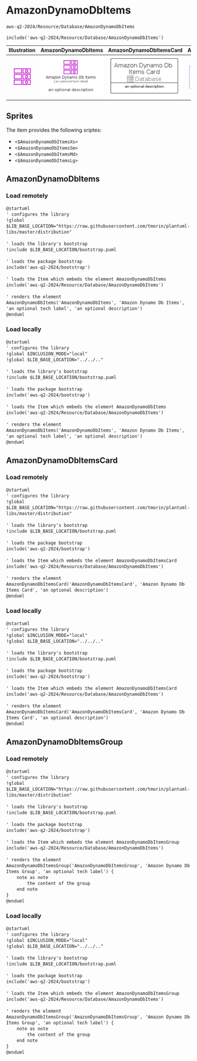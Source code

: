 # AmazonDynamoDbItems


```text
aws-q2-2024/Resource/Database/AmazonDynamoDbItems
```

```text
include('aws-q2-2024/Resource/Database/AmazonDynamoDbItems')
```



| Illustration | AmazonDynamoDbItems | AmazonDynamoDbItemsCard | AmazonDynamoDbItemsGroup |
| :---: | :---: | :---: | :---: |
| ![illustration for Illustration](../../../aws-q2-2024/Resource/Database/AmazonDynamoDbItems.png) | ![illustration for AmazonDynamoDbItems](../../../aws-q2-2024/Resource/Database/AmazonDynamoDbItems.Local.png) | ![illustration for AmazonDynamoDbItemsCard](../../../aws-q2-2024/Resource/Database/AmazonDynamoDbItemsCard.Local.png) | ![illustration for AmazonDynamoDbItemsGroup](../../../aws-q2-2024/Resource/Database/AmazonDynamoDbItemsGroup.Local.png) |



## Sprites
The item provides the following sriptes:

- `<$AmazonDynamoDbItemsXs>`
- `<$AmazonDynamoDbItemsSm>`
- `<$AmazonDynamoDbItemsMd>`
- `<$AmazonDynamoDbItemsLg>`





## AmazonDynamoDbItems

### Load remotely
```plantuml
@startuml
' configures the library
!global $LIB_BASE_LOCATION="https://raw.githubusercontent.com/tmorin/plantuml-libs/master/distribution"

' loads the library's bootstrap
!include $LIB_BASE_LOCATION/bootstrap.puml

' loads the package bootstrap
include('aws-q2-2024/bootstrap')

' loads the Item which embeds the element AmazonDynamoDbItems
include('aws-q2-2024/Resource/Database/AmazonDynamoDbItems')

' renders the element
AmazonDynamoDbItems('AmazonDynamoDbItems', 'Amazon Dynamo Db Items', 'an optional tech label', 'an optional description')
@enduml
```

### Load locally
```plantuml
@startuml
' configures the library
!global $INCLUSION_MODE="local"
!global $LIB_BASE_LOCATION="../../.."

' loads the library's bootstrap
!include $LIB_BASE_LOCATION/bootstrap.puml

' loads the package bootstrap
include('aws-q2-2024/bootstrap')

' loads the Item which embeds the element AmazonDynamoDbItems
include('aws-q2-2024/Resource/Database/AmazonDynamoDbItems')

' renders the element
AmazonDynamoDbItems('AmazonDynamoDbItems', 'Amazon Dynamo Db Items', 'an optional tech label', 'an optional description')
@enduml
```

## AmazonDynamoDbItemsCard

### Load remotely
```plantuml
@startuml
' configures the library
!global $LIB_BASE_LOCATION="https://raw.githubusercontent.com/tmorin/plantuml-libs/master/distribution"

' loads the library's bootstrap
!include $LIB_BASE_LOCATION/bootstrap.puml

' loads the package bootstrap
include('aws-q2-2024/bootstrap')

' loads the Item which embeds the element AmazonDynamoDbItemsCard
include('aws-q2-2024/Resource/Database/AmazonDynamoDbItems')

' renders the element
AmazonDynamoDbItemsCard('AmazonDynamoDbItemsCard', 'Amazon Dynamo Db Items Card', 'an optional description')
@enduml
```

### Load locally
```plantuml
@startuml
' configures the library
!global $INCLUSION_MODE="local"
!global $LIB_BASE_LOCATION="../../.."

' loads the library's bootstrap
!include $LIB_BASE_LOCATION/bootstrap.puml

' loads the package bootstrap
include('aws-q2-2024/bootstrap')

' loads the Item which embeds the element AmazonDynamoDbItemsCard
include('aws-q2-2024/Resource/Database/AmazonDynamoDbItems')

' renders the element
AmazonDynamoDbItemsCard('AmazonDynamoDbItemsCard', 'Amazon Dynamo Db Items Card', 'an optional description')
@enduml
```

## AmazonDynamoDbItemsGroup

### Load remotely
```plantuml
@startuml
' configures the library
!global $LIB_BASE_LOCATION="https://raw.githubusercontent.com/tmorin/plantuml-libs/master/distribution"

' loads the library's bootstrap
!include $LIB_BASE_LOCATION/bootstrap.puml

' loads the package bootstrap
include('aws-q2-2024/bootstrap')

' loads the Item which embeds the element AmazonDynamoDbItemsGroup
include('aws-q2-2024/Resource/Database/AmazonDynamoDbItems')

' renders the element
AmazonDynamoDbItemsGroup('AmazonDynamoDbItemsGroup', 'Amazon Dynamo Db Items Group', 'an optional tech label') {
    note as note
        the content of the group
    end note
}
@enduml
```

### Load locally
```plantuml
@startuml
' configures the library
!global $INCLUSION_MODE="local"
!global $LIB_BASE_LOCATION="../../.."

' loads the library's bootstrap
!include $LIB_BASE_LOCATION/bootstrap.puml

' loads the package bootstrap
include('aws-q2-2024/bootstrap')

' loads the Item which embeds the element AmazonDynamoDbItemsGroup
include('aws-q2-2024/Resource/Database/AmazonDynamoDbItems')

' renders the element
AmazonDynamoDbItemsGroup('AmazonDynamoDbItemsGroup', 'Amazon Dynamo Db Items Group', 'an optional tech label') {
    note as note
        the content of the group
    end note
}
@enduml
```

